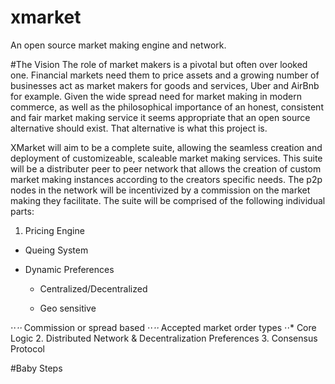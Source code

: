 # xmarket
An open source market making engine and network. 

#The Vision
The role of market makers is a pivotal but often over looked one. Financial markets need them to price assets and a growing number of businesses act as market makers for goods and services, Uber and AirBnb for example. Given the wide spread need for market making in modern commerce, as well as the philosophical importance of an honest, consistent and fair market making service it seems appropriate that an open source alternative should exist. That alternative is what this project is. 

XMarket will aim to be a complete suite, allowing the seamless creation and deployment of customizeable, scaleable market making services. This suite will be a distributer peer to peer network that allows the creation of custom market making instances according to the creators specific needs. The p2p nodes in the network will be incentivized by a commission on the market making they facilitate. The suite will be comprised of the following individual parts:

1. Pricing Engine

  * Queing System

  * Dynamic Preferences

    * Centralized/Decentralized

    * Geo sensitive

⋅⋅*⋅⋅* Commission or spread based
⋅⋅*⋅⋅* Accepted market order types 
⋅⋅* Core Logic
2. Distributed Network & Decentralization Preferences
3. Consensus Protocol

#Baby Steps
